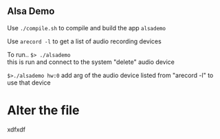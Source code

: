## Alsa Demo

Use `./compile.sh` to compile and build the app `alsademo`  

Use `arecord -l` to get a list of audio recording devices  

To run..
`$> ./alsademo`  
this is run and connect to the system "delete" audio device

`$>./alsademo hw:0` 
add arg of the audio device listed from "arecord -l" to use that device 

# Alter the file
xdfxdf

